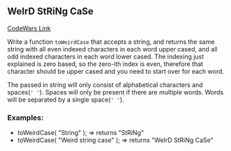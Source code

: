 ## WeIrD StRiNg CaSe
[CodeWars Link](https://www.codewars.com/kata/52b757663a95b11b3d00062d)

Write a function `toWeirdCase` that accepts a string, and returns the same string with all even indexed characters in each word upper cased, and all odd indexed characters in each word lower cased. The indexing just explained is zero based, so the zero-ith index is even, therefore that character should be upper cased and you need to start over for each word.

The passed in string will only consist of alphabetical characters and spaces(`' '`). Spaces will only be present if there are multiple words. Words will be separated by a single space(`' '`).

### Examples:
-   toWeirdCase( "String" ); => returns "StRiNg"
-   toWeirdCase( "Weird string case" ); => returns "WeIrD StRiNg CaSe"
